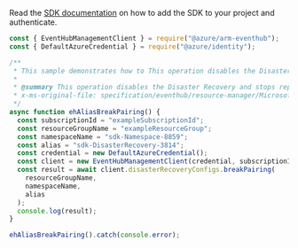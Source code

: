 Read the [SDK documentation](https://github.com/Azure/azure-sdk-for-js/blob/%40azure%2Farm-eventhub_5.0.1/sdk/eventhub/arm-eventhub/README.md) on how to add the SDK to your project and authenticate.

```javascript
const { EventHubManagementClient } = require("@azure/arm-eventhub");
const { DefaultAzureCredential } = require("@azure/identity");

/**
 * This sample demonstrates how to This operation disables the Disaster Recovery and stops replicating changes from primary to secondary namespaces
 *
 * @summary This operation disables the Disaster Recovery and stops replicating changes from primary to secondary namespaces
 * x-ms-original-file: specification/eventhub/resource-manager/Microsoft.EventHub/stable/2021-11-01/examples/disasterRecoveryConfigs/EHAliasBreakPairing.json
 */
async function ehAliasBreakPairing() {
  const subscriptionId = "exampleSubscriptionId";
  const resourceGroupName = "exampleResourceGroup";
  const namespaceName = "sdk-Namespace-8859";
  const alias = "sdk-DisasterRecovery-3814";
  const credential = new DefaultAzureCredential();
  const client = new EventHubManagementClient(credential, subscriptionId);
  const result = await client.disasterRecoveryConfigs.breakPairing(
    resourceGroupName,
    namespaceName,
    alias
  );
  console.log(result);
}

ehAliasBreakPairing().catch(console.error);
```
